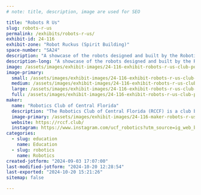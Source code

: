 ```yaml
---
# note: title, description, image are used for SEO

title: "Robots R Us"
slug: robots-r-us
permalink: /exhibits/robots-r-us/
exhibit-id: 24-116
exhibit-zone: "Robot Ruckus (Spirit Building)"
space-number: "SA24"
description: "A showcase of the robots designed and built by the Robotics Club of Central Florida."
description-long: "A showcase of the robots designed and built by the Robotics Club of Central Florida. Categorically, the showcase will include some interactive robots used by the club in Outreach events, a couple of our competition robots, a few of our leisurely projects, and Tape-measure (Our Boston Dynamics Spot robot). Apart from the physical robots, we will have info-graphics that detail how we built the robots and what we use them for."
image: /assets/images/exhibit-images/24-116-exhibit-robots-r-us-club-poster-1-large.png
image-primary: 
  small: /assets/images/exhibit-images/24-116-exhibit-robots-r-us-club-poster-1-small.png
  medium: /assets/images/exhibit-images/24-116-exhibit-robots-r-us-club-poster-1-medium.png
  large: /assets/images/exhibit-images/24-116-exhibit-robots-r-us-club-poster-1-large.png
  full: /assets/images/exhibit-images/24-116-exhibit-robots-r-us-club-poster-1-full.png
maker: 
  name: "Robotics Club of Central Florida"
  description: "The Robotics Club of Central Florida (RCCF) is a club based at the University of Central Florida. As a university academic robotics club, our focus is on building robots for the purpose of education, competition, research, and leisure. RCCF is made up of members from a number of majors in the university; Each of whom contributes to the creation of our robots and the club's functionality."
  image-primary: /assets/images/exhibit-images/24-116-maker-robots-r-us-roboskull-black-medium-medium.png
  website: https://rccf.club/
  instagram: https://www.instagram.com/ucf_robotics?utm_source=ig_web_button_share_sheet&igsh=ZDNlZDc0MzIxNw==
categories: 
  - slug: education
    name: Education
  - slug: robotics
    name: Robotics
created-jotform: "2024-09-03 17:07:00"
last-modified-jotform: "2024-10-20 12:28:54"
last-exported: "2024-10-20 15:21:26"
sitemap: false

---
```

